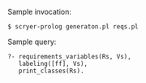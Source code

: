 Sample invocation:

    $ scryer-prolog generaton.pl reqs.pl

Sample query:


    ?- requirements_variables(Rs, Vs),
       labeling([ff], Vs),
       print_classes(Rs).
